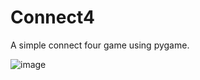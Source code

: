 # Connect4

A simple connect four game using pygame.


![image](https://user-images.githubusercontent.com/32487903/133702829-efee482a-f791-45d7-a30f-f61a06293cdc.png)
